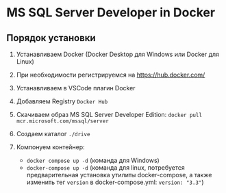 # MS SQL Server Developer in Docker

## Порядок установки

1. Устанавливаем Docker (Docker Desktop для Windows или Docker для Linux)

2. При необходимости регистрируемся на https://hub.docker.com/

3. Устанавливаем в VSCode плагин Docker

4. Добавляем Registry `Docker Hub`

5. Скачиваем образ MS SQL Server Developer Edition: `docker pull mcr.microsoft.com/mssql/server`

6. Создаем каталог `./drive`

7. Компонуем контейнер:
    - `docker compose up -d` (команда для Windows)
    - `docker-compose up -d` (команда для linux, потребуется предварительная установка утилиты docker-compose, а также изменить тег `version` в docker-compose.yml: `version: "3.3"`)
